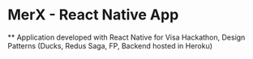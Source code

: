 # MerX - React Native App

\*\*
Application developed with React Native for Visa Hackathon,
Design Patterns (Ducks, Redus Saga, FP, Backend hosted in Heroku)
